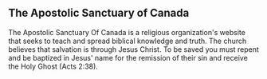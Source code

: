 ## The Apostolic Sanctuary  of Canada

The Apostolic Sanctuary Of Canada is a religious organization's website that seeks to teach and spread biblical knowledge and truth. The church believes that salvation is through Jesus Christ. To be saved you must repent and be baptized in Jesus' name for the remission of their sin and receive the Holy Ghost (Acts 2:38).

